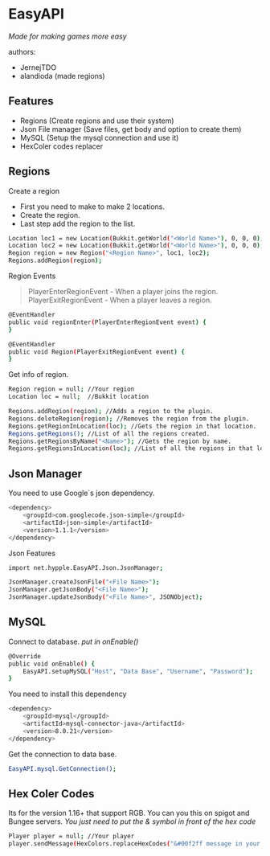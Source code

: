 # EasyAPI
_Made for making games more easy_

authors:
 - JernejTDO
 - alandioda (made regions)

## Features
 - Regions (Create regions and use their system)
 - Json File manager (Save files, get body and option to create them)
 - MySQL (Setup the mysql connection and use it)
 - HexColer codes replacer

## Regions
Create a region
 - First you need to make to make 2 locations.
 - Create the region.
 - Last step add the region to the list.
```sh
Location loc1 = new Location(Bukkit.getWorld("<World Name>"), 0, 0, 0);
Location loc2 = new Location(Bukkit.getWorld("<World Name>"), 0, 0, 0);
Region region = new Region("<Region Name>", loc1, loc2);
Regions.addRegion(region);
```

Region Events
> PlayerEnterRegionEvent - When a player joins the region.
> PlayerExitRegionEvent - When a player leaves a region.
```sh
@EventHandler
public void regionEnter(PlayerEnterRegionEvent event) {
}

@EventHandler
public void Region(PlayerExitRegionEvent event) {
}
```

Get info of region.
```sh
Region region = null; //Your region
Location loc = null;  //Bukkit location

Regions.addRegion(region); //Adds a region to the plugin.
Regions.deleteRegion(region); //Removes the region from the plugin.
Regions.getRegionInLocation(loc); //Gets the region in that location.
Regions.getRegions(); //List of all the regions created.
Regions.getRegionsByName("<Name>"); //Gets the region by name.
Regions.getRegionsInLocation(loc); //List of all the regions in that location.
```
## Json Manager
You need to use Google`s json dependency.
```sh
<dependency>  
    <groupId>com.googlecode.json-simple</groupId>  
    <artifactId>json-simple</artifactId>  
    <version>1.1.1</version>  
</dependency> 
```

 Json Features
```sh
import net.hypple.EasyAPI.Json.JsonManager;

JsonManager.createJsonFile("<File Name>");
JsonManager.getJsonBody("<File Name>");
JsonManager.updateJsonBody("<File Name>", JSONObject);
```

## MySQL
Connect to database.
_put in onEnable()_
```sh
@Override
public void onEnable() {
	EasyAPI.setupMySQL("Host", "Data Base", "Username", "Password");
}
```

You need to install this dependency
```sh
<dependency>
	<groupId>mysql</groupId>
	<artifactId>mysql-connector-java</artifactId>
	<version>8.0.21</version>
</dependency>
```

Get the connection to data base.
```sh
EasyAPI.mysql.GetConnection();
```

## Hex Coler Codes
Its for the version 1.16+ that support RGB. You can you this on spigot and Bungee servers.
_You just need to put the & symbol in front of the hex code_
```sh
Player player = null; //Your player 
player.sendMessage(HexColors.replaceHexCodes("&#00f2ff message in your coler."));
```
